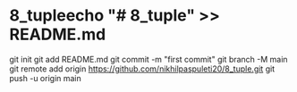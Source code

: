 # 8_tupleecho "# 8_tuple" >> README.md
git init
git add README.md
git commit -m "first commit"
git branch -M main
git remote add origin https://github.com/nikhilpaspuleti20/8_tuple.git
git push -u origin main
